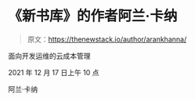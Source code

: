 # 《新书库》的作者阿兰·卡纳

> 原文：<https://thenewstack.io/author/arankhanna/>

面向开发运维的云成本管理

2021 年 12 月 17 日上午 10 点

阿兰·卡纳